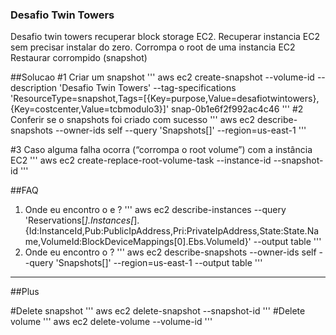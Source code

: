 ### Desafio Twin Towers

Desafio twin towers recuperar block storage EC2.
Recuperar instancia EC2 sem precisar instalar do zero.
Corrompa o root de uma instancia EC2
Restaurar corrompido (snapshot)

##Solucao
#1 Criar um snapshot
'''
aws ec2 create-snapshot --volume-id <volume-id> --description 'Desafio Twin Towers' --tag-specifications 'ResourceType=snapshot,Tags=[{Key=purpose,Value=desafiotwintowers},{Key=costcenter,Value=tcbmodulo3}]'
snap-0b1e6f2f992ac4c46
'''
#2 Conferir se o snapshots foi criado com sucesso
'''
aws ec2 describe-snapshots --owner-ids self  --query 'Snapshots[]' --region=us-east-1
'''

#3 Caso alguma falha ocorra (“corrompa o root volume”) com a instância EC2
'''
aws ec2 create-replace-root-volume-task --instance-id <instance-id> --snapshot-id <snapshot-id>
'''

##FAQ
1. Onde eu encontro o <instance-id> e <volume-id>?
'''
aws ec2 describe-instances --query 'Reservations[*].Instances[*].{Id:InstanceId,Pub:PublicIpAddress,Pri:PrivateIpAddress,State:State.Name,VolumeId:BlockDeviceMappings[0].Ebs.VolumeId}' --output table
'''
2. Onde eu encontro o <snapshot-id>?
'''
aws ec2 describe-snapshots --owner-ids self  --query 'Snapshots[]' --region=us-east-1 --output table
'''
---------------------------------------
##Plus

#Delete snapshot
'''
aws ec2 delete-snapshot --snapshot-id 
'''
#Delete volume
'''
aws ec2 delete-volume --volume-id
'''
